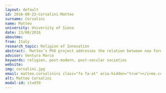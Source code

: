 ```yaml
---
layout: default 
id: 2016-08-23-Corsalini-Matteo
surname: Corsalini
name: Matteo
university: University of Siena
date: 23/08/2016
aboutme: 
from: Italy
research_topic: Religion of Innovation
abstract:  Matteo’s PhD project addresses the relation between new forms of spirituality and the law in the field of for-profit corporations. On the threshold of post-modern and post-secular societies, by assuming that innovation has become a vehicle for quasi-religious discourses, his research  focuses on whether economic growth, unfettered profit-seeking and financial wellness has become itself a new option of faith. Hence, against this background, are  we witnessing to the rise of corporate religious freedom in Europe?  Were this question  to be answered in the affirmative, then, how should the law  deal with the new spiritual/quasi-religious conceptions of the good of business activities?
advisor: Ventura Marco
keywords: religion, post-modern, post-secular societies
website: 
img: corsalini.jpg
email: matteo.corsalini<i class="fa fa-at" aria-hidden="true"></i>me.com
alt: Matteo Corsalini
modal-id: stud39
---
```

